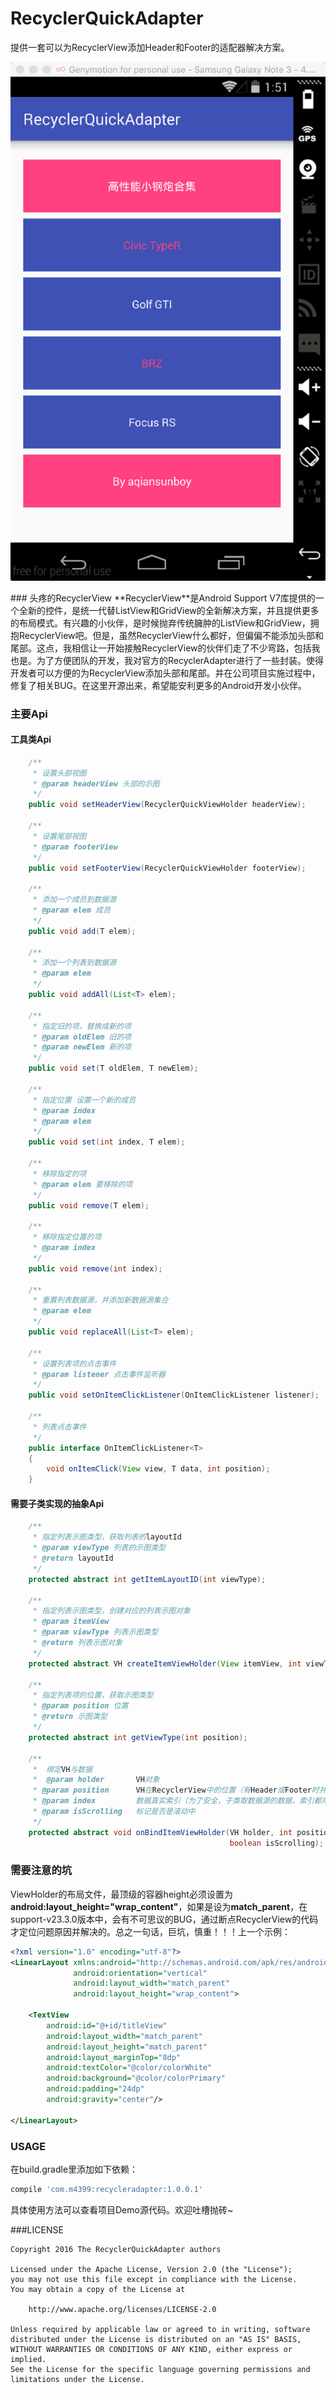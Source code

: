 # RecyclerQuickAdapter
提供一套可以为RecyclerView添加Header和Footer的适配器解决方案。
<p align="center" >
  <img src="https://github.com/aqiansunboy/RecyclerQuickAdapter/blob/master/Screenshot.png?raw=true" alt="RecyclerQuickAdapter" title="RecyclerQuickAdapter">
</p>
### 头疼的RecyclerView
**RecyclerView**是Android Support V7库提供的一个全新的控件，是统一代替ListView和GridView的全新解决方案，并且提供更多的布局模式。有兴趣的小伙伴，是时候抛弃传统臃肿的ListView和GridView，拥抱RecyclerView吧。但是，虽然RecyclerView什么都好，但偏偏不能添加头部和尾部。这点，我相信让一开始接触RecyclerView的伙伴们走了不少弯路，包括我也是。为了方便团队的开发，我对官方的RecyclerAdapter进行了一些封装。使得开发者可以方便的为RecyclerView添加头部和尾部。并在公司项目实施过程中，修复了相关BUG。在这里开源出来，希望能安利更多的Android开发小伙伴。

### 主要Api

#### 工具类Api
```java
    /**
     * 设置头部视图
     * @param headerView 头部的示图
     */
    public void setHeaderView(RecyclerQuickViewHolder headerView);
    
    /**
     * 设置尾部视图
     * @param footerView
     */
    public void setFooterView(RecyclerQuickViewHolder footerView);
    
    /**
     * 添加一个成员到数据源
     * @param elem 成员
     */
    public void add(T elem);
    
    /**
     * 添加一个列表到数据源
     * @param elem
     */
    public void addAll(List<T> elem);
    
    /**
     * 指定旧的项，替换成新的项
     * @param oldElem 旧的项
     * @param newElem 新的项
     */
    public void set(T oldElem, T newElem);
    
    /**
     * 指定位置 设置一个新的成员
     * @param index
     * @param elem
     */
    public void set(int index, T elem);
    
    /**
     * 移除指定的项
     * @param elem 要移除的项
     */
    public void remove(T elem);
    
    /**
     * 移除指定位置的项
     * @param index
     */
    public void remove(int index);
    
    /**
     * 重置列表数据源，并添加新数据源集合
     * @param elem
     */
    public void replaceAll(List<T> elem);
    
    /**
     * 设置列表项的点击事件
     * @param listener 点击事件监听器
     */
    public void setOnItemClickListener(OnItemClickListener listener);
    
    /**
     * 列表点击事件
     */
    public interface OnItemClickListener<T>
    {
        void onItemClick(View view, T data, int position);
    }
```

#### 需要子类实现的抽象Api
```java
    /**
     * 指定列表示图类型，获取列表的layoutId
     * @param viewType 列表的示图类型
     * @return layoutId
     */
    protected abstract int getItemLayoutID(int viewType);

    /**
     * 指定列表示图类型，创建对应的列表示图对象
     * @param itemView
     * @param viewType 列表示图类型
     * @return 列表示图对象
     */
    protected abstract VH createItemViewHolder(View itemView, int viewType);

    /**
     * 指定列表项的位置，获取示图类型
     * @param position 位置
     * @return 示图类型
     */
    protected abstract int getViewType(int position);

    /**
     *  绑定VH与数据
     *  @param holder       VH对象
     * @param position      VH在RecyclerView中的位置（有Header或Footer时并不表示数据源的索引）
     * @param index         数据真实索引（为了安全，子类取数据源的数据，索引都用这个值）
     * @param isScrolling   标记是否是滚动中
     */
    protected abstract void onBindItemViewHolder(VH holder, int position, int index,
                                                 boolean isScrolling);
```

### 需要注意的坑
ViewHolder的布局文件，最顶级的容器height必须设置为**android:layout_height="wrap_content"**，如果是设为**match_parent**，在support-v23.3.0版本中，会有不可思议的BUG，通过断点RecyclerView的代码才定位问题原因并解决的。总之一句话，巨坑，慎重！！！上一个示例：
```xml
<?xml version="1.0" encoding="utf-8"?>
<LinearLayout xmlns:android="http://schemas.android.com/apk/res/android"
              android:orientation="vertical"
              android:layout_width="match_parent"
              android:layout_height="wrap_content">

    <TextView
        android:id="@+id/titleView"
        android:layout_width="match_parent"
        android:layout_height="match_parent"
        android:layout_marginTop="8dp"
        android:textColor="@color/colorWhite"
        android:background="@color/colorPrimary"
        android:padding="24dp"
        android:gravity="center"/>

</LinearLayout>
```

### USAGE
在build.gradle里添加如下依赖：
```groovy
compile 'com.m4399:recycleradapter:1.0.0.1'
```

具体使用方法可以查看项目Demo源代码。欢迎吐槽抛砖~

###LICENSE

    Copyright 2016 The RecyclerQuickAdapter authors

    Licensed under the Apache License, Version 2.0 (the "License");
    you may not use this file except in compliance with the License.
    You may obtain a copy of the License at

        http://www.apache.org/licenses/LICENSE-2.0

    Unless required by applicable law or agreed to in writing, software
    distributed under the License is distributed on an "AS IS" BASIS,
    WITHOUT WARRANTIES OR CONDITIONS OF ANY KIND, either express or implied.
    See the License for the specific language governing permissions and
    limitations under the License.
